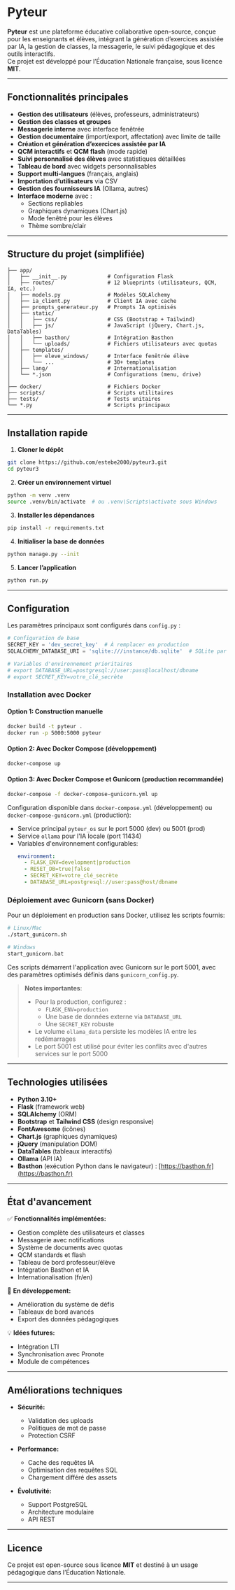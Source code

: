 # Pyteur

**Pyteur** est une plateforme éducative collaborative open-source, conçue pour les enseignants et élèves, intégrant la génération d’exercices assistée par IA, la gestion de classes, la messagerie, le suivi pédagogique et des outils interactifs.  
Ce projet est développé pour l’Éducation Nationale française, sous licence **MIT**.

---

## Fonctionnalités principales

- **Gestion des utilisateurs** (élèves, professeurs, administrateurs)
- **Gestion des classes et groupes**
- **Messagerie interne** avec interface fenêtrée
- **Gestion documentaire** (import/export, affectation) avec limite de taille
- **Création et génération d’exercices assistée par IA**
- **QCM interactifs** et **QCM flash** (mode rapide)
- **Suivi personnalisé des élèves** avec statistiques détaillées
- **Tableau de bord** avec widgets personnalisables
- **Support multi-langues** (français, anglais)
- **Importation d’utilisateurs** via CSV
- **Gestion des fournisseurs IA** (Ollama, autres)
- **Interface moderne** avec :
  - Sections repliables
  - Graphiques dynamiques (Chart.js)
  - Mode fenêtré pour les élèves
  - Thème sombre/clair

---

## Structure du projet (simplifiée)

```
├── app/
│   ├── __init__.py             # Configuration Flask
│   ├── routes/                 # 12 blueprints (utilisateurs, QCM, IA, etc.)
│   ├── models.py               # Modèles SQLAlchemy
│   ├── ia_client.py            # Client IA avec cache
│   ├── prompts_generateur.py   # Prompts IA optimisés
│   ├── static/
│   │   ├── css/                # CSS (Bootstrap + Tailwind)
│   │   ├── js/                 # JavaScript (jQuery, Chart.js, DataTables)
│   │   ├── basthon/            # Intégration Basthon
│   │   └── uploads/            # Fichiers utilisateurs avec quotas
│   ├── templates/
│   │   ├── eleve_windows/      # Interface fenêtrée élève
│   │   └── ...                 # 30+ templates
│   ├── lang/                   # Internationalisation
│   └── *.json                  # Configurations (menu, drive)
│
├── docker/                     # Fichiers Docker
├── scripts/                    # Scripts utilitaires
├── tests/                      # Tests unitaires
└── *.py                        # Scripts principaux
```

---

## Installation rapide

1. **Cloner le dépôt**

```bash
git clone https://github.com/estebe2000/pyteur3.git
cd pyteur3
```

2. **Créer un environnement virtuel**

```bash
python -m venv .venv
source .venv/bin/activate  # ou .venv\Scripts\activate sous Windows
```

3. **Installer les dépendances**

```bash
pip install -r requirements.txt
```

4. **Initialiser la base de données**

```bash
python manage.py --init
```

5. **Lancer l’application**

```bash
python run.py
```

---

## Configuration

Les paramètres principaux sont configurés dans `config.py` :

```python
# Configuration de base
SECRET_KEY = 'dev_secret_key'  # À remplacer en production
SQLALCHEMY_DATABASE_URI = 'sqlite:///instance/db.sqlite'  # SQLite par défaut

# Variables d'environnement prioritaires
# export DATABASE_URL=postgresql://user:pass@localhost/dbname
# export SECRET_KEY=votre_clé_secrète
```

### Installation avec Docker

#### Option 1: Construction manuelle
```bash
docker build -t pyteur .
docker run -p 5000:5000 pyteur
```

#### Option 2: Avec Docker Compose (développement)
```bash
docker-compose up
```

#### Option 3: Avec Docker Compose et Gunicorn (production recommandée)
```bash
docker-compose -f docker-compose-gunicorn.yml up
```

Configuration disponible dans `docker-compose.yml` (développement) ou `docker-compose-gunicorn.yml` (production):
- Service principal `pyteur_os` sur le port 5000 (dev) ou 5001 (prod)
- Service `ollama` pour l'IA locale (port 11434)
- Variables d'environnement configurables:
  ```yaml
  environment:
    - FLASK_ENV=development|production
    - RESET_DB=true|false
    - SECRET_KEY=votre_clé_secrète
    - DATABASE_URL=postgresql://user:pass@host/dbname
  ```

### Déploiement avec Gunicorn (sans Docker)

Pour un déploiement en production sans Docker, utilisez les scripts fournis:

```bash
# Linux/Mac
./start_gunicorn.sh

# Windows
start_gunicorn.bat
```

Ces scripts démarrent l'application avec Gunicorn sur le port 5001, avec des paramètres optimisés définis dans `gunicorn_config.py`.

> **Notes importantes**:
> - Pour la production, configurez :
>   - `FLASK_ENV=production`
>   - Une base de données externe via `DATABASE_URL`
>   - Une `SECRET_KEY` robuste
> - Le volume `ollama_data` persiste les modèles IA entre les redémarrages
> - Le port 5001 est utilisé pour éviter les conflits avec d'autres services sur le port 5000

---

## Technologies utilisées

- **Python 3.10+**
- **Flask** (framework web)
- **SQLAlchemy** (ORM)
- **Bootstrap** et **Tailwind CSS** (design responsive)
- **FontAwesome** (icônes)
- **Chart.js** (graphiques dynamiques)
- **jQuery** (manipulation DOM)
- **DataTables** (tableaux interactifs)
- **Ollama** (API IA)
- **Basthon** (exécution Python dans le navigateur) : [https://basthon.fr](https://basthon.fr)

---

## État d'avancement

✅ **Fonctionnalités implémentées:**
- Gestion complète des utilisateurs et classes
- Messagerie avec notifications
- Système de documents avec quotas
- QCM standards et flash
- Tableau de bord professeur/élève
- Intégration Basthon et IA
- Internationalisation (fr/en)

🚧 **En développement:**
- Amélioration du système de défis
- Tableaux de bord avancés
- Export des données pédagogiques

💡 **Idées futures:**
- Intégration LTI
- Synchronisation avec Pronote
- Module de compétences

---

## Améliorations techniques

- **Sécurité:**
  - Validation des uploads
  - Politiques de mot de passe
  - Protection CSRF

- **Performance:**
  - Cache des requêtes IA
  - Optimisation des requêtes SQL
  - Chargement différé des assets

- **Évolutivité:**
  - Support PostgreSQL
  - Architecture modulaire
  - API REST

---

## Licence

Ce projet est open-source sous licence **MIT** et destiné à un usage pédagogique dans l’Éducation Nationale.

---
